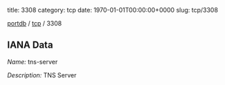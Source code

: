 title: 3308
category: tcp
date: 1970-01-01T00:00:00+0000
slug: tcp/3308

[portdb](/) / [tcp](/category/tcp.html) / 3308


## IANA Data

_Name:_ tns-server

_Description:_ TNS Server

